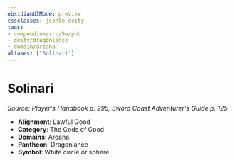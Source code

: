 ```yaml
---
obsidianUIMode: preview
cssclasses: json5e-deity
tags:
- compendium/src/5e/phb
- deity/dragonlance
- domain/arcana
aliases: ["Solinari"]
---
```

# Solinari
*Source: Player's Handbook p. 295, Sword Coast Adventurer's Guide p. 125* 

- **Alignment**: Lawful Good
- **Category**: The Gods of Good
- **Domains**: Arcana
- **Pantheon**: Dragonlance
- **Symbol**: White circle or sphere